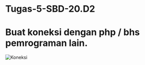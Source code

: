 # Tugas-5-SBD-20.D2
# Buat koneksi dengan php / bhs pemrograman lain.
![Koneksi](https://user-images.githubusercontent.com/106539745/171009598-a22a7651-6c15-423d-8a79-3db823eee73c.jpg)
